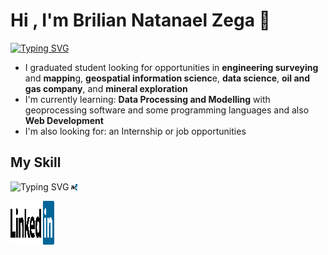 # Hi , I'm Brilian Natanael Zega 👋

[![Typing SVG](https://readme-typing-svg.herokuapp.com/?lines=I+graduated+from;Bandung+Institute+of+Technology;majoring+in+Geophysical+Engineering)](https://git.io/typing-svg)


  * I graduated student looking for opportunities in **engineering surveying** and **mappin**g, **geospatial information scienc**e, **data science**, **oil and gas company**, and **mineral exploration**
  * I'm currently learning: **Data Processing and Modelling** with geoprocessing software and some programming languages and also **Web Development**
  * I'm also looking for: an Internship or job opportunities

## My Skill
![Typing SVG]()
<img src="https://github.com/Bril22/Bril22/blob/main/images/linkedin.svg" width="10" height="10">

<img src="https://github.com/Bril22/Bril22/blob/main/images/linkedin.svg" data-canonical-src="https://www.linkedin.com/in/briliannatan/" width="70" height="70" />

